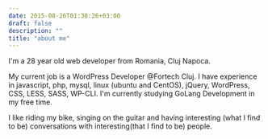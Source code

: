 ```yaml
---
date: 2015-08-26T01:38:26+03:00
draft: false
description: ""
title: "about me"
---
```


I'm a 28 year old web developer from Romania, Cluj Napoca. 

My current job is a WordPress Developer @Fortech Cluj. I have experience in javascript, php, mysql, linux (ubuntu and CentOS), jQuery, WordPress, CSS, LESS, SASS, WP-CLI. I'm currently studying GoLang Development in my free time.

I like riding my bike, singing on the guitar and having interesting (what I find to be) conversations with interesting(that I find to be) people.
